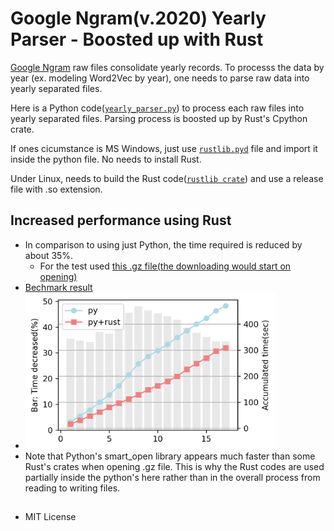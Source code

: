 # Google Ngram(v.2020) Yearly Parser - Boosted up with Rust

[Google Ngram](https://storage.googleapis.com/books/ngrams/books/datasetsv3.html) raw files consolidate yearly records. To processs the data by year (ex. modeling Word2Vec by year), one needs to parse raw data into yearly separated files.

Here is a Python code([```yearly_parser.py```](./parsers/yearly_parser.py)) to process each raw files into yearly separated files. Parsing process is boosted up by Rust's Cpython crate.

If ones cicumstance is MS Windows, just use [```rustlib.pyd```](./parsers/rustlib.pyd) file and import it inside the python file. No needs to install Rust.  

Under Linux, needs to build the Rust code([```rustlib crate```](./rustlib)) and use a release file with .so extension.


## Increased performance using Rust
* In comparison to using just Python, the time required is reduced by about 35%.
  * For the test used [this .gz file(the downloading would start on opening)](http://storage.googleapis.com/books/ngrams/books/20200217/eng/5-01801-of-19423.gz)
* [Bechmark result](/parsers/test/imgs/py_rust_bench.png)
* <img src="./parsers/test/imgs/py_rust_bench.png" width="400px" height="250px" title="benchmark result"/>
* Note that Python's smart_open library appears much faster than some Rust's crates when opening .gz file. This is why the Rust codes are used partially inside the python's here rather than in the overall process from reading to writing files.


##
* MIT License
